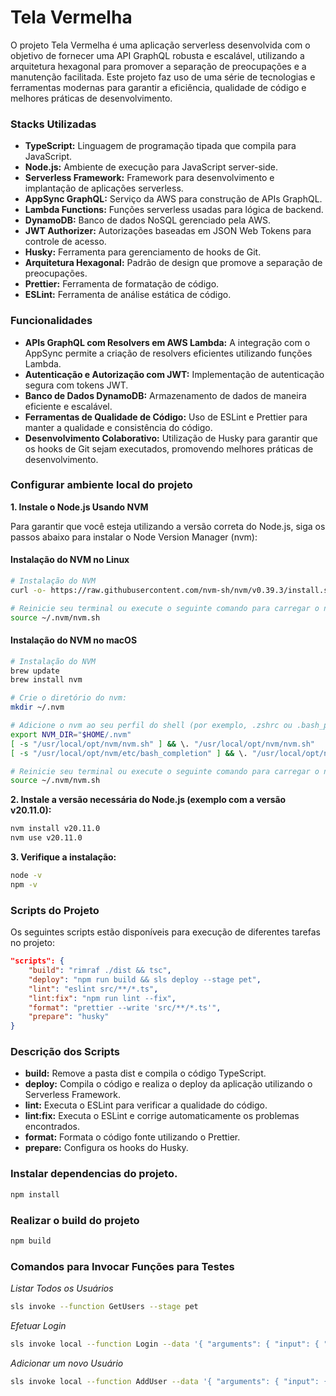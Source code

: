 # Tela Vermelha

O projeto Tela Vermelha é uma aplicação serverless desenvolvida com o objetivo de fornecer uma API GraphQL robusta e escalável, utilizando a arquitetura hexagonal para promover a separação de preocupações e a manutenção facilitada. Este projeto faz uso de uma série de tecnologias e ferramentas modernas para garantir a eficiência, qualidade de código e melhores práticas de desenvolvimento.

### Stacks Utilizadas
- **TypeScript:** Linguagem de programação tipada que compila para JavaScript.
- **Node.js:** Ambiente de execução para JavaScript server-side.
- **Serverless Framework:** Framework para desenvolvimento e implantação de aplicações serverless.
- **AppSync GraphQL:** Serviço da AWS para construção de APIs GraphQL.
- **Lambda Functions:** Funções serverless usadas para lógica de backend.
- **DynamoDB:** Banco de dados NoSQL gerenciado pela AWS.
- **JWT Authorizer:** Autorizações baseadas em JSON Web Tokens para controle de acesso.
- **Husky:** Ferramenta para gerenciamento de hooks de Git.
- **Arquitetura Hexagonal:** Padrão de design que promove a separação de preocupações.
- **Prettier:** Ferramenta de formatação de código.
- **ESLint:** Ferramenta de análise estática de código.

### Funcionalidades
- **APIs GraphQL com Resolvers em AWS Lambda:** A integração com o AppSync permite a criação de resolvers eficientes utilizando funções Lambda.
- **Autenticação e Autorização com JWT:** Implementação de autenticação segura com tokens JWT.
- **Banco de Dados DynamoDB:** Armazenamento de dados de maneira eficiente e escalável.
- **Ferramentas de Qualidade de Código:** Uso de ESLint e Prettier para manter a qualidade e consistência do código.
- **Desenvolvimento Colaborativo:** Utilização de Husky para garantir que os hooks de Git sejam executados, promovendo melhores práticas de desenvolvimento.

### Configurar ambiente local do projeto

**1. Instale o Node.js Usando NVM**

Para garantir que você esteja utilizando a versão correta do Node.js, siga os passos abaixo para instalar o Node Version Manager (nvm):

#### Instalação do NVM no Linux

```sh
# Instalação do NVM
curl -o- https://raw.githubusercontent.com/nvm-sh/nvm/v0.39.3/install.sh | bash

# Reinicie seu terminal ou execute o seguinte comando para carregar o nvm:
source ~/.nvm/nvm.sh
```

#### Instalação do NVM no macOS

```sh
# Instalação do NVM
brew update
brew install nvm

# Crie o diretório do nvm:
mkdir ~/.nvm

# Adicione o nvm ao seu perfil do shell (por exemplo, .zshrc ou .bash_profile):
export NVM_DIR="$HOME/.nvm"
[ -s "/usr/local/opt/nvm/nvm.sh" ] && \. "/usr/local/opt/nvm/nvm.sh"
[ -s "/usr/local/opt/nvm/etc/bash_completion" ] && \. "/usr/local/opt/nvm/etc/bash_completion"

# Reinicie seu terminal ou execute o seguinte comando para carregar o nvm:
source ~/.nvm/nvm.sh
```

**2. Instale a versão necessária do Node.js (exemplo com a versão v20.11.0):**
```sh
nvm install v20.11.0
nvm use v20.11.0
```

**3. Verifique a instalação:**
```sh
node -v
npm -v
```

### Scripts do Projeto

Os seguintes scripts estão disponíveis para execução de diferentes tarefas no projeto:

```json
"scripts": {
    "build": "rimraf ./dist && tsc",
    "deploy": "npm run build && sls deploy --stage pet",
    "lint": "eslint src/**/*.ts",
    "lint:fix": "npm run lint --fix",
    "format": "prettier --write 'src/**/*.ts'",
    "prepare": "husky"
}
```

### Descrição dos Scripts
- **build:** Remove a pasta dist e compila o código TypeScript.
- **deploy:** Compila o código e realiza o deploy da aplicação utilizando o Serverless Framework.
- **lint:** Executa o ESLint para verificar a qualidade do código.
- **lint:fix:** Executa o ESLint e corrige automaticamente os problemas encontrados.
- **format:** Formata o código fonte utilizando o Prettier.
- **prepare:** Configura os hooks do Husky.

### Instalar dependencias do projeto.

```sh
npm install
```

### Realizar o build do projeto

```sh
npm build
```

###  Comandos para Invocar Funções para Testes

_Listar Todos os Usuários_

```sh
sls invoke --function GetUsers --stage pet
```

_Efetuar Login_

```sh
sls invoke local --function Login --data '{ "arguments": { "input": { "email": "testj@gmail.com", "password": "123456" }}}' --stage pet
```

_Adicionar um novo Usuário_

```sh
sls invoke local --function AddUser --data '{ "arguments": { "input": { "name": "Jubileu", "email": "test@gmail.com", "password": "Jubileu@123" }}}' --stage pet
```
